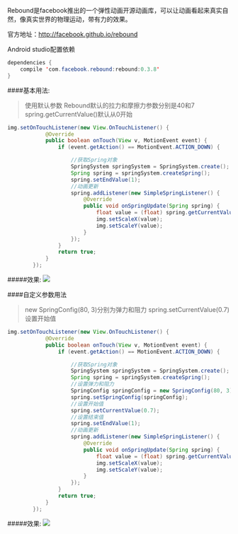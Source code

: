 Rebound是facebook推出的一个弹性动画开源动画库，可以让动画看起来真实自然，像真实世界的物理运动，带有力的效果。

官方地址：http://facebook.github.io/rebound

Android studio配置依赖
```java
dependencies {
    compile 'com.facebook.rebound:rebound:0.3.8'
}
```


####基本用法:
>使用默认参数
Rebound默认的拉力和摩擦力参数分别是40和7
spring.getCurrentValue()默认从0开始

```java
img.setOnTouchListener(new View.OnTouchListener() {
            @Override
            public boolean onTouch(View v, MotionEvent event) {
                if (event.getAction() == MotionEvent.ACTION_DOWN) {

					//获取Spring对象
                    SpringSystem springSystem = SpringSystem.create();
                    Spring spring = springSystem.createSpring();
                    spring.setEndValue(1);
					//动画更新
                    spring.addListener(new SimpleSpringListener() {
                        @Override
                        public void onSpringUpdate(Spring spring) {
                            float value = (float) spring.getCurrentValue();
                            img.setScaleX(value);
                            img.setScaleY(value);
                        }
                    });
                }
                return true;
            }
        });
```
#####效果:
![](http://osswb.oss-cn-shanghai.aliyuncs.com/image/20161026165811.gif)

####自定义参数用法
>new SpringConfig(80, 3)分别为弹力和阻力
spring.setCurrentValue(0.7)设置开始值

```java
img.setOnTouchListener(new View.OnTouchListener() {
            @Override
            public boolean onTouch(View v, MotionEvent event) {
                if (event.getAction() == MotionEvent.ACTION_DOWN) {

					//获取Spring对象
                    SpringSystem springSystem = SpringSystem.create();
                    Spring spring = springSystem.createSpring();
					//设置弹力和阻力
                    SpringConfig springConfig = new SpringConfig(80, 3);
                    spring.setSpringConfig(springConfig);
					//设置开始值
                    spring.setCurrentValue(0.7);
					//设置结束值
                    spring.setEndValue(1);
					//动画更新
                    spring.addListener(new SimpleSpringListener() {
                        @Override
                        public void onSpringUpdate(Spring spring) {
                            float value = (float) spring.getCurrentValue();
                            img.setScaleX(value);
                            img.setScaleY(value);
                        }
                    });
                }
                return true;
            }
        });
```
#####效果:
![](http://osswb.oss-cn-shanghai.aliyuncs.com/image/20161026165905.gif)
